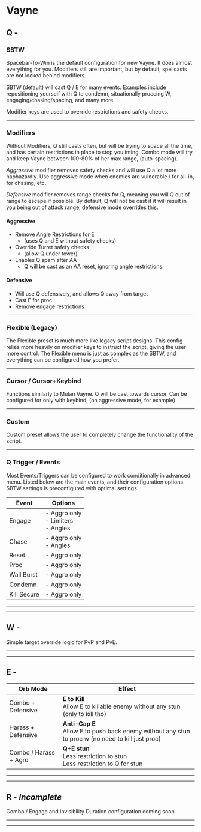 # Vayne

## Q -

### SBTW

Spacebar-To-Win is the default configuration for new Vayne. It does almost everything for you.
Modifiers still are important, but by default, spellcasts are not locked behind modifiers.

SBTW (default) will cast Q / E for many events.  Examples include repositioning yourself with Q to condemn, situationally proccing W, engaging/chasing/spacing, and many more.

Modifier keys are used to override restrictions and safety checks.

---

### Modifiers

Without Modifiers, Q still casts often, but will be trying to space all the time, and has certain restrictions in place to stop you inting.
Combo mode will try and keep Vayne between 100-80% of her max range, (auto-spacing).

*Aggressive* modifier removes safety checks and will use Q a lot more haphazardly. Use aggressive mode when enemies are vulnerable / for all-in, for chasing, etc.

*Defensive* modifier removes range checks for Q, meaning you will Q out of range to escape if possible. 
By default, Q will not be cast if it will result in you being out of attack range, defensive mode overrides this.

#### **Aggressive**

- Remove Angle Restrictions for E
  - (uses Q and E without safety checks)
- Override Turret safety checks 
  - (allow Q under tower)
- Enables Q spam after AA
  - Q will be cast as an AA reset, ignoring angle restrictions.

#### **Defensive**

- Will use Q defensively, and allows Q away from target
- Cast E for proc
- Remove engage restrictions

---

### Flexible (Legacy)

The Flexible preset is much more like legacy script designs. This config relies more heavily on modifier keys to instruct the script, giving the user more control. The Flexible menu is just as complex as the SBTW, and everything can be configured how you prefer.

---

### Cursor / Cursor+Keybind
Functions similarly to Mulan Vayne. Q will be cast towards cursor. Can be configured for only with keybind, (on aggressive mode, for example)

---

### Custom

Custom preset allows the user to completely change the functionality of the script. 

---

### Q Trigger / Events

Most Events/Triggers can be configured to work conditionally in advanced menu.
Listed below are the main events, and their configuration options. SBTW settings is preconfigured with optimal settings.

| Event       | Options                                 |
|-------------|-----------------------------------------|
| Engage      | - Aggro only<br>- Limiters <br>- Angles |
| Chase       | - Aggro only<br>- Angles                |
| Reset       | - Aggro only                            |
| Proc        | - Aggro only                            |
| Wall Burst  | - Aggro only                            |
| Condemn     | - Aggro only                            |
| Kill Secure | - Aggro only                            |

---
---

## W -

Simple target override logic for PvP and PvE.

---
---

## E -

| Orb Mode              | Effect                                                       |
|-----------------------|--------------------------------------------------------------|
| Combo + Defensive     | **E to Kill**<br>Allow E to killable enemy without any stun (only to kill tho) |
| Harass + Defensive    | **Anti-Gap E**<br>Allow E to push back enemy without any stun to proc w (no need to kill just proc) |
| Combo / Harass + Agro | **Q+E stun**<br>Less restriction to stun <br>Less restriction to Q for stun |

---
---

## R - *Incomplete*

Combo / Engage and Invisibility Duration configuration coming soon.

---
---
